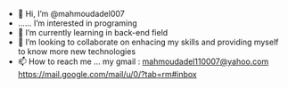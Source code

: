 - 👋 Hi, I’m @mahmoudadel007
-   ...... I’m interested in programing
- 🌱 I’m currently learning in back-end field
- 💞️ I’m looking to collaborate on enhacing my skills and providing myself to know more new technologies
- 📫 How to reach me ... my gmail :   mahmoudadel110007@yahoo.com      https://mail.google.com/mail/u/0/?tab=rm#inbox

<!---
mahmoudadel007/mahmoudadel007 is a ✨ special ✨ repository because its `README.md` (this file) appears on your GitHub profile.
You can click the Preview link to take a look at your changes.
--->
